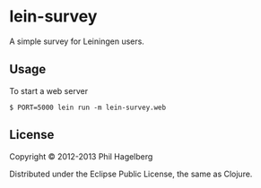 # lein-survey

A simple survey for Leiningen users.

## Usage

To start a web server

    $ PORT=5000 lein run -m lein-survey.web

## License

Copyright © 2012-2013 Phil Hagelberg

Distributed under the Eclipse Public License, the same as Clojure.
